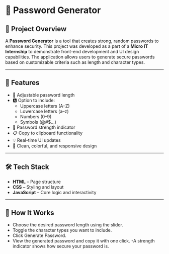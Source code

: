 # 🔐 Password Generator

## 📌 Project Overview

A **Password Generator** is a tool that creates strong, random passwords to enhance security. This project was developed as a part of a **Micro IT Internship** to demonstrate front-end development and UI design capabilities. The application allows users to generate secure passwords based on customizable criteria such as length and character types.

---

## 🚀 Features

- 🔢 Adjustable password length
- 🅰️ Option to include:
  - Uppercase letters (A–Z)
  - Lowercase letters (a–z)
  - Numbers (0–9)
  - Symbols (@#$...)
- 🧠 Password strength indicator
- 📋 Copy to clipboard functionality
- 💡 Real-time UI updates
- 📱 Clean, colorful, and responsive design

---

## 🛠️ Tech Stack

- **HTML** – Page structure
- **CSS** – Styling and layout
- **JavaScript** – Core logic and interactivity

---

## 📘 How It Works
- Choose the desired password length using the slider.
- Toggle the character types you want to include.
- Click Generate Password.
- View the generated password and copy it with one click.
-A strength indicator shows how secure your password is.

